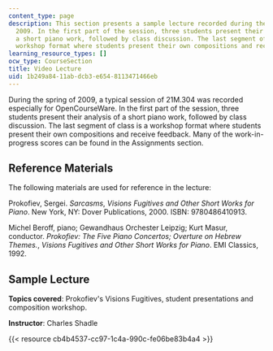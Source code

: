 ```yaml
---
content_type: page
description: This section presents a sample lecture recorded during the spring of
  2009. In the first part of the session, three students present their analysis of
  a short piano work, followed by class discussion. The last segment of class is a
  workshop format where students present their own compositions and receive feedback.
learning_resource_types: []
ocw_type: CourseSection
title: Video Lecture
uid: 1b249a84-11ab-dcb3-e654-8113471466eb
---
```


During the spring of 2009, a typical session of 21M.304 was recorded especially for OpenCourseWare. In the first part of the session, three students present their analysis of a short piano work, followed by class discussion. The last segment of class is a workshop format where students present their own compositions and receive feedback. Many of the work-in-progress scores can be found in the Assignments section.

Reference Materials
-------------------

The following materials are used for reference in the lecture:

Prokofiev, Sergei. _Sarcasms_, _Visions Fugitives and Other Short Works for Piano_. New York, NY: Dover Publications, 2000. ISBN: 9780486410913.

Michel Beroff, piano; Gewandhaus Orchester Leipzig; Kurt Masur, conductor. _Prokofiev: The Five Piano Concertos; Overture on Hebrew Themes._, _Visions Fugitives and Other Short Works for Piano_. EMI Classics, 1992.

Sample Lecture
--------------

**Topics covered**: Prokofiev's Visions Fugitives, student presentations and composition workshop.

**Instructor**: Charles Shadle

{{< resource cb4b4537-cc97-1c4a-990c-fe06be83b4a4 >}}